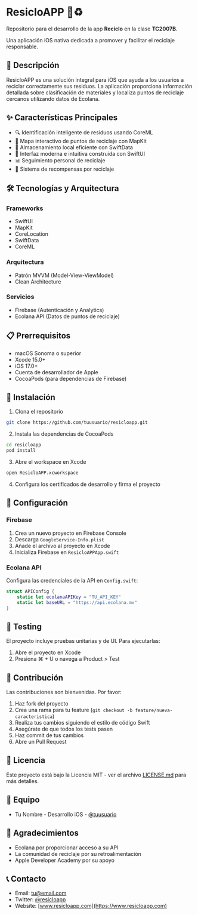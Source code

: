 # ResicloAPP 🌱♻️

Repositorio para el desarrollo de la app **Reciclo** en la clase **TC2007B**.

Una aplicación iOS nativa dedicada a promover y facilitar el reciclaje responsable.

## 📝 Descripción

ResicloAPP es una solución integral para iOS que ayuda a los usuarios a reciclar correctamente sus residuos. La aplicación proporciona información detallada sobre clasificación de materiales y localiza puntos de reciclaje cercanos utilizando datos de Ecolana.

## ✨ Características Principales

- 🔍 Identificación inteligente de residuos usando CoreML
- 📍 Mapa interactivo de puntos de reciclaje con MapKit
- 💾 Almacenamiento local eficiente con SwiftData
- 📱 Interfaz moderna e intuitiva construida con SwiftUI
- 📊 Seguimiento personal de reciclaje
- 🎯 Sistema de recompensas por reciclaje

## 🛠️ Tecnologías y Arquitectura

### Frameworks
- SwiftUI
- MapKit
- CoreLocation
- SwiftData
- CoreML

### Arquitectura
- Patrón MVVM (Model-View-ViewModel)
- Clean Architecture

### Servicios
- Firebase (Autenticación y Analytics)
- Ecolana API (Datos de puntos de reciclaje)

## 📋 Prerrequisitos

- macOS Sonoma o superior
- Xcode 15.0+
- iOS 17.0+
- Cuenta de desarrollador de Apple
- CocoaPods (para dependencias de Firebase)

## 🚀 Instalación

1. Clona el repositorio
```bash
git clone https://github.com/tuusuario/resicloapp.git
```

2. Instala las dependencias de CocoaPods
```bash
cd resicloapp
pod install
```

3. Abre el workspace en Xcode
```bash
open ResicloAPP.xcworkspace
```

4. Configura los certificados de desarrollo y firma el proyecto

## 🔑 Configuración

### Firebase
1. Crea un nuevo proyecto en Firebase Console
2. Descarga `GoogleService-Info.plist`
3. Añade el archivo al proyecto en Xcode
4. Inicializa Firebase en `ResicloAPPApp.swift`

### Ecolana API
Configura las credenciales de la API en `Config.swift`:
```swift
struct APIConfig {
    static let ecolanaAPIKey = "TU_API_KEY"
    static let baseURL = "https://api.ecolana.mx"
}
```


## 🧪 Testing

El proyecto incluye pruebas unitarias y de UI. Para ejecutarlas:
1. Abre el proyecto en Xcode
2. Presiona ⌘ + U o navega a Product > Test

## 🤝 Contribución

Las contribuciones son bienvenidas. Por favor:

1. Haz fork del proyecto
2. Crea una rama para tu feature (`git checkout -b feature/nueva-caracteristica`)
3. Realiza tus cambios siguiendo el estilo de código Swift
4. Asegúrate de que todos los tests pasen
5. Haz commit de tus cambios
6. Abre un Pull Request

## 📄 Licencia

Este proyecto está bajo la Licencia MIT - ver el archivo [LICENSE.md](LICENSE.md) para más detalles.

## 👥 Equipo

- Tu Nombre - Desarrollo iOS - [@tuusuario](https://github.com/tuusuario)

## 🙏 Agradecimientos

- Ecolana por proporcionar acceso a su API
- La comunidad de reciclaje por su retroalimentación
- Apple Developer Academy por su apoyo

## 📞 Contacto

- Email: tu@email.com
- Twitter: [@resicloapp](https://twitter.com/resicloapp)
- Website: [www.resicloapp.com](https://www.resicloapp.com)
